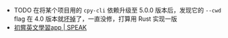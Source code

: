 - TODO 在将某个项目用的 `cpy-cli` 依赖升级至 5.0.0 版本后，发现它的 `--cwd` flag 在 4.0 版本就[坏掉](https://github.com/sindresorhus/cpy-cli/issues/35)了，一直没修，打算用 Rust 实现一版
- [初嘗英文學習app | SPEAK](https://vocus.cc/article/648fab61fd89780001c83658)